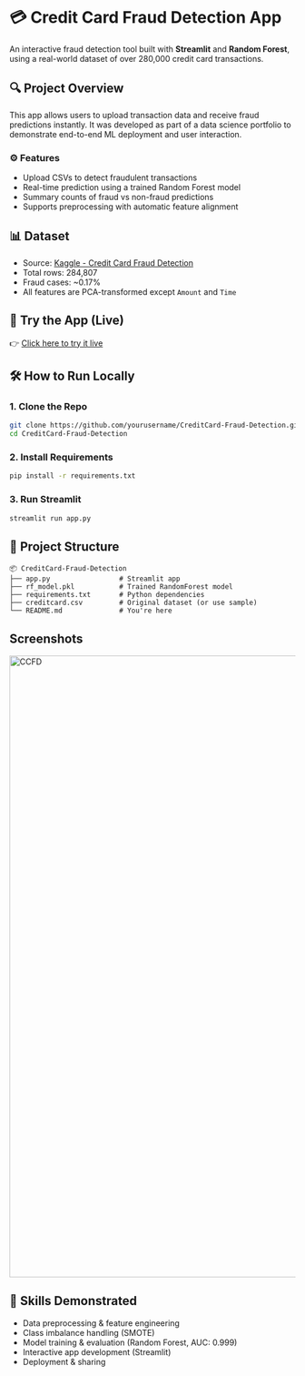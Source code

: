 # 💳 Credit Card Fraud Detection App

An interactive fraud detection tool built with **Streamlit** and **Random Forest**, using a real-world dataset of over 280,000 credit card transactions.

## 🔍 Project Overview

This app allows users to upload transaction data and receive fraud predictions instantly. It was developed as part of a data science portfolio to demonstrate end-to-end ML deployment and user interaction.

### ⚙️ Features
- Upload CSVs to detect fraudulent transactions
- Real-time prediction using a trained Random Forest model
- Summary counts of fraud vs non-fraud predictions
- Supports preprocessing with automatic feature alignment

## 📊 Dataset

- Source: [Kaggle - Credit Card Fraud Detection](https://www.kaggle.com/datasets/mlg-ulb/creditcardfraud)
- Total rows: 284,807
- Fraud cases: ~0.17%
- All features are PCA-transformed except `Amount` and `Time`

## 🚀 Try the App (Live)
👉 [Click here to try it live](https://creditcard-fraud-detection-prudhviraj.streamlit.app/)

## 🛠 How to Run Locally

### 1. Clone the Repo
```bash
git clone https://github.com/yourusername/CreditCard-Fraud-Detection.git
cd CreditCard-Fraud-Detection
```

### 2. Install Requirements
```bash
pip install -r requirements.txt
```

### 3. Run Streamlit
```bash
streamlit run app.py
```

## 📁 Project Structure

```
📦 CreditCard-Fraud-Detection
├── app.py                 # Streamlit app
├── rf_model.pkl           # Trained RandomForest model
├── requirements.txt       # Python dependencies
├── creditcard.csv         # Original dataset (or use sample)
└── README.md              # You're here
```

## Screenshots
<img width="1917" height="1093" alt="CCFD" src="https://github.com/user-attachments/assets/65266837-0a4d-4052-98d5-271149b54689" />


## 🧠 Skills Demonstrated
- Data preprocessing & feature engineering
- Class imbalance handling (SMOTE)
- Model training & evaluation (Random Forest, AUC: 0.999)
- Interactive app development (Streamlit)
- Deployment & sharing
